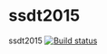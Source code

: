 # ssdt2015
ssdt2015
[![Build status](https://ci.appveyor.com/api/projects/status/5ke9ucolt9ffw3ce?svg=true)](https://ci.appveyor.com/project/Snktheone/ssdt2015)
